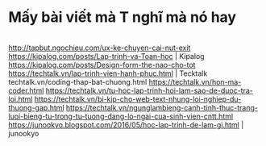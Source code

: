 # Mấy bài viết mà T nghĩ mà nó hay
|   |   |
|---|---|
http://tapbut.ngochieu.com/ux-ke-chuyen-cai-nut-exit
https://kipalog.com/posts/Lap-trinh-va-Toan-hoc                     | Kipalog
https://kipalog.com/posts/Design-form-the-nao-cho-tot
https://techtalk.vn/lap-trinh-vien-hanh-phuc.html                   | Tecktalk
techtalk.vn/coding-thap-bat-chuong.html
https://techtalk.vn/hon-ma-coder.html
https://techtalk.vn/tu-hoc-lap-trinh-hoi-lam-sao-de-duoc-tra-loi.html
https://techtalk.vn/bi-kip-cho-web-text-nhung-loi-nghiep-du-thuong-gap.html
https://techtalk.vn/ngunglambieng-canh-tinh-thuc-trang-luoi-bieng-tu-trong-tu-tuong-dang-lo-ngai-cua-sinh-vien-cntt.html
https://junookyo.blogspot.com/2016/05/hoc-lap-trinh-de-lam-gi.html  | junookyo

